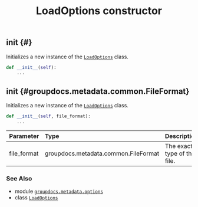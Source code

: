 ﻿---
title: LoadOptions constructor
second_title: GroupDocs.Metadata for Python via .NET API References
description: 
type: docs
url: /python-net/groupdocs.metadata.options/loadoptions/__init__/
is_root: false
weight: 10
---

## __init__ {#}

Initializes a new instance of the [`LoadOptions`](/metadata/python-net/groupdocs.metadata.options/loadoptions) class.



```python
def __init__(self):
    ...
```




## __init__ {#groupdocs.metadata.common.FileFormat}

Initializes a new instance of the [`LoadOptions`](/metadata/python-net/groupdocs.metadata.options/loadoptions) class.



```python
def __init__(self, file_format):
    ...
```


| Parameter | Type | Description |
| :- | :- | :- |
| file_format | groupdocs.metadata.common.FileFormat | The exact type of the file. |



### See Also
* module [`groupdocs.metadata.options`](../../)
* class [`LoadOptions`](/metadata/python-net/groupdocs.metadata.options/loadoptions)
